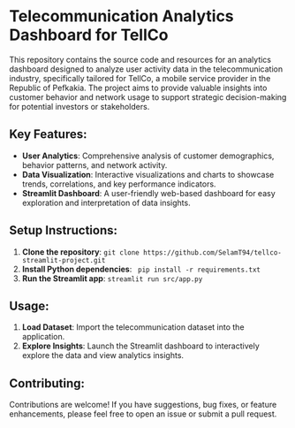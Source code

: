 
# Telecommunication Analytics Dashboard for TellCo

This repository contains the source code and resources for an analytics dashboard designed to analyze user activity data in the telecommunication industry, specifically tailored for TellCo, a mobile service provider in the Republic of Pefkakia. The project aims to provide valuable insights into customer behavior and network usage to support strategic decision-making for potential investors or stakeholders.

## Key Features:

- **User Analytics**: Comprehensive analysis of customer demographics, behavior patterns, and network activity.
- **Data Visualization**: Interactive visualizations and charts to showcase trends, correlations, and key performance indicators.
- **Streamlit Dashboard**: A user-friendly web-based dashboard for easy exploration and interpretation of data insights.

## Setup Instructions:

1. **Clone the repository**: ```git clone https://github.com/SelamT94/tellco-streamlit-project.git```
2. **Install Python dependencies**: ```  pip install -r requirements.txt ```
3. **Run the Streamlit app**: ```streamlit run src/app.py```

## Usage:

1. **Load Dataset**: Import the telecommunication dataset into the application.
2. **Explore Insights**: Launch the Streamlit dashboard to interactively explore the data and view analytics insights.

## Contributing:

Contributions are welcome! If you have suggestions, bug fixes, or feature enhancements, please feel free to open an issue or submit a pull request.

